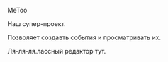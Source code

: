 MeToo

Наш супер-проект.

Позволяет создавть события и просматривать их.

Ля-ля-ля.лассный редактор тут.

